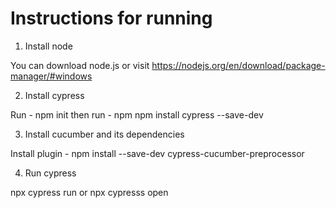 # Instructions for running
1. Install node 

You can download node.js or visit https://nodejs.org/en/download/package-manager/#windows 

2. Install cypress

Run - npm init then run - npm npm install cypress --save-dev

3. Install cucumber and its dependencies

Install plugin - npm install --save-dev cypress-cucumber-preprocessor


4. Run cypress

npx cypress run or 
npx cypresss open
